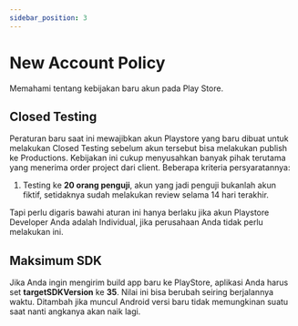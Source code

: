 ```yaml
---
sidebar_position: 3
---
```


# New Account Policy

Memahami tentang kebijakan baru akun pada Play Store.

## Closed Testing

Peraturan baru saat ini mewajibkan akun Playstore yang baru dibuat untuk melakukan Closed Testing sebelum akun tersebut bisa melakukan publish ke Productions. Kebijakan ini cukup menyusahkan banyak pihak terutama yang menerima order project dari client. Beberapa kriteria persyaratannya:

1. Testing ke **20 orang penguji**, akun yang jadi penguji bukanlah akun fiktif, setidaknya sudah melakukan review selama 14 hari terakhir.

Tapi perlu digaris bawahi aturan ini hanya berlaku jika akun Playstore Developer Anda adalah Individual, jika perusahaan Anda tidak perlu melakukan ini.

## Maksimum SDK

Jika Anda ingin mengirim build app baru ke PlayStore, aplikasi Anda harus set **targetSDKVersion** ke **35**. Nilai ini bisa berubah seiring berjalannya waktu. Ditambah jika muncul Android versi baru tidak memungkinan suatu saat nanti angkanya akan naik lagi.